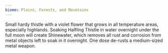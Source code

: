 ```yaml
---
biome: Plains, Forests, and Mountains
---
```

Small hardy thistle with a violet flower that grows in all temperature areas, especially highlands. Soaking Halfling Thistle in water overnight under the full moon will create Shinewater, which removes all rust and corrosion from metal objects left to soak in it overnight. One dose de-rusts a medium-sized metal weapon. 

